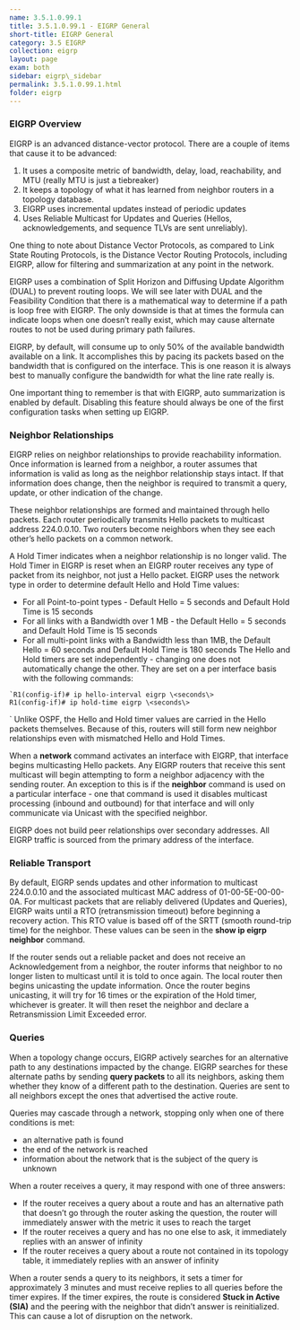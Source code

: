 ```yaml
---
name: 3.5.1.0.99.1
title: 3.5.1.0.99.1 - EIGRP General
short-title: EIGRP General
category: 3.5 EIGRP
collection: eigrp
layout: page
exam: both
sidebar: eigrp\_sidebar
permalink: 3.5.1.0.99.1.html
folder: eigrp
---
```

### EIGRP Overview
EIGRP is an advanced distance-vector protocol. There are a couple of items that cause it to be advanced:
1. It uses a composite metric of bandwidth, delay, load, reachability, and MTU (really MTU is just a tiebreaker)
2. It keeps a topology of what it has learned from neighbor routers in a topology database.
3. EIGRP uses incremental updates instead of periodic updates
4. Uses Reliable Multicast for Updates and Queries (Hellos, acknowledgements, and sequence TLVs are sent unreliably).

One thing to note about Distance Vector Protocols, as compared to Link State Routing Protocols, is the Distance Vector Routing Protocols, including EIGRP, allow for filtering and summarization at any point in the network.

EIGRP uses a combination of Split Horizon and Diffusing Update Algorithm (DUAL) to prevent routing loops. We will see later with DUAL and the Feasibility Condition that there is a mathematical way to determine if a path is loop free with EIGRP. The only downside is that at times the formula can indicate loops when one doesn’t really exist, which may cause alternate routes to not be used during primary path failures.

EIGRP, by default, will consume up to only 50% of the available bandwidth available on a link. It accomplishes this by pacing its packets based on the bandwidth that is configured on the interface. This is one reason it is always best to manually configure the bandwidth for what the line rate really is.

One important thing to remember is that with EIGRP, auto summarization is enabled by default. Disabling this feature should always be one of the first configuration tasks when setting up EIGRP.

### Neighbor Relationships
EIGRP relies on neighbor relationships to provide reachability information. Once information is learned from a neighbor, a router assumes that information is valid as long as the neighbor relationship stays intact. If that information does change, then the neighbor is required to transmit a query, update, or other indication of the change.

These neighbor relationships are formed and maintained through hello packets. Each router periodically transmits Hello packets to multicast address 224.0.0.10. Two routers become neighbors when they see each other’s hello packets on a common network.

A Hold Timer indicates when a neighbor relationship is no longer valid. The Hold Timer in EIGRP is reset when an EIGRP router receives any type of packet from its neighbor, not just a Hello packet. EIGRP uses the network type in order to determine default Hello and Hold Time values:
- For all Point-to-point types - Default Hello = 5 seconds and Default Hold Time is 15 seconds
- For all links with a Bandwidth over 1 MB - the Default Hello = 5 seconds and Default Hold Time is 15 seconds
- For all multi-point links with a Bandwidth less than 1MB, the Default Hello = 60 seconds and Default Hold Time is 180 seconds
The Hello and Hold timers are set independently - changing one does not automatically change the other. They are set on a per interface basis with the following commands:
```
`R1(config-if)# ip hello-interval eigrp \<seconds\>
R1(config-if)# ip hold-time eigrp \<seconds\>
```
`
Unlike OSPF, the Hello and Hold timer values are carried in the Hello packets themselves. Because of this, routers will still form new neighbor relationships even with mismatched Hello and Hold Times.

When a **network** command activates an interface with EIGRP, that interface begins multicasting Hello packets. Any EIGRP routers that receive this sent multicast will begin attempting to form a neighbor adjacency with the sending router. An exception to this is if the **neighbor**  command is used on a particular interface - one that command is used it disables multicast processing (inbound and outbound) for that interface and will only communicate via Unicast with the specified neighbor.

EIGRP does not build peer relationships over secondary addresses. All EIGRP traffic is sourced from the primary address of the interface.

### Reliable Transport
By default, EIGRP sends updates and other information to multicast 224.0.0.10 and the associated multicast MAC address of 01-00-5E-00-00-0A. For multicast packets that are reliably delivered (Updates and Queries), EIGRP waits until a RTO (retransmission timeout) before beginning a recovery action. This RTO value is based off of the SRTT (smooth round-trip time) for the neighbor. These values can be seen in the **show ip eigrp neighbor** command.

If the router sends out a reliable packet and does not receive an Acknowledgement from a neighbor, the router informs that neighbor to no longer listen to multicast until it is told to once again. The local router then begins unicasting the update information. Once the router begins unicasting, it will try for 16 times or the expiration of the Hold timer, whichever is greater. It will then reset the neighbor and declare a Retransmission Limit Exceeded error.

### Queries
When a topology change occurs, EIGRP actively searches for an alternative path to any destinations impacted by the change. EIGRP searches for these alternate paths by sending **query packets** to all its neighbors, asking them whether they know of a different path to the destination. Queries are sent to all neighbors except the ones that advertised the active route.

Queries may cascade through a network, stopping only when one of there conditions is met:
- an alternative path is found
- the end of the network is reached
- information about the network that is the subject of the query is unknown

When a router receives a query, it may respond with one of three answers:
- If the router receives a query about a route and has an alternative path that doesn’t go through the router asking the question, the router will immediately answer with the metric it uses to reach the target
- If the router receives a query and has no one else to ask, it immediately replies with an answer of infinity
- If the router receives a query about a route not contained in its topology table, it immediately replies with an answer of infinity

When a router sends a query to its neighbors, it sets a timer for approximately 3 minutes and must receive replies to all queries before the timer expires. If the timer expires, the route is considered **Stuck in Active (SIA)** and the peering with the neighbor that didn’t answer is reinitialized. This can cause a lot of disruption on the network.
